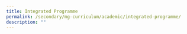 ```yaml
---
title: Integrated Programme
permalink: /secondary/mg-curriculum/academic/integrated-programme/
description: ""
---
```

